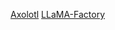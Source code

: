 [Axolotl](https://github.com/OpenAccess-AI-Collective/axolotl)
[LLaMA-Factory](https://github.com/hiyouga/LLaMA-Factory)
